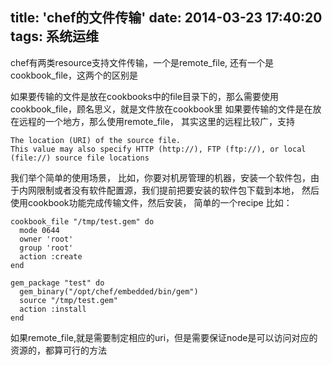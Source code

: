 title: 'chef的文件传输'
date: 2014-03-23 17:40:20
tags: 系统运维
---

chef有两类resource支持文件传输，一个是remote_file, 还有一个是cookbook_file，这两个的区别是

如果要传输的文件是放在cookbooks中的file目录下的，那么需要使用cookbook_file，顾名思义，就是文件放在cookbook里
如果要传输的文件是在放在远程的一个地方，那么使用remote_file， 其实这里的远程比较广，支持

```
The location (URI) of the source file.
This value may also specify HTTP (http://), FTP (ftp://), or local (file://) source file locations
```

我们举个简单的使用场景，
比如，你要对机房管理的机器，安装一个软件包，由于内网限制或者没有软件配置源，我们提前把要安装的软件包下载到本地，
然后使用cookbook功能完成传输文件，然后安装， 简单的一个recipe 比如：

```
cookbook_file "/tmp/test.gem" do
  mode 0644
  owner 'root'
  group 'root'
  action :create
end

gem_package "test" do
  gem_binary("/opt/chef/embedded/bin/gem")
  source "/tmp/test.gem"
  action :install
end
```

如果remote_file,就是需要制定相应的uri，但是需要保证node是可以访问对应的资源的，都算可行的方法